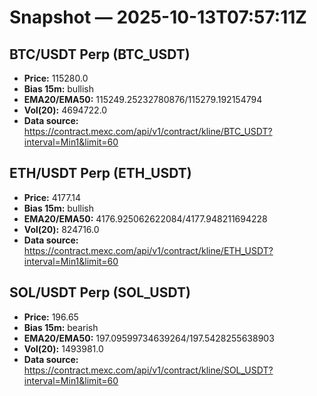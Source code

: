 # Snapshot — 2025-10-13T07:57:11Z

## BTC/USDT Perp (BTC_USDT)
- **Price:** 115280.0
- **Bias 15m:** bullish
- **EMA20/EMA50:** 115249.25232780876/115279.192154794
- **Vol(20):** 4694722.0
- **Data source:** https://contract.mexc.com/api/v1/contract/kline/BTC_USDT?interval=Min1&limit=60

## ETH/USDT Perp (ETH_USDT)
- **Price:** 4177.14
- **Bias 15m:** bullish
- **EMA20/EMA50:** 4176.925062622084/4177.948211694228
- **Vol(20):** 824716.0
- **Data source:** https://contract.mexc.com/api/v1/contract/kline/ETH_USDT?interval=Min1&limit=60

## SOL/USDT Perp (SOL_USDT)
- **Price:** 196.65
- **Bias 15m:** bearish
- **EMA20/EMA50:** 197.09599734639264/197.5428255638903
- **Vol(20):** 1493981.0
- **Data source:** https://contract.mexc.com/api/v1/contract/kline/SOL_USDT?interval=Min1&limit=60
